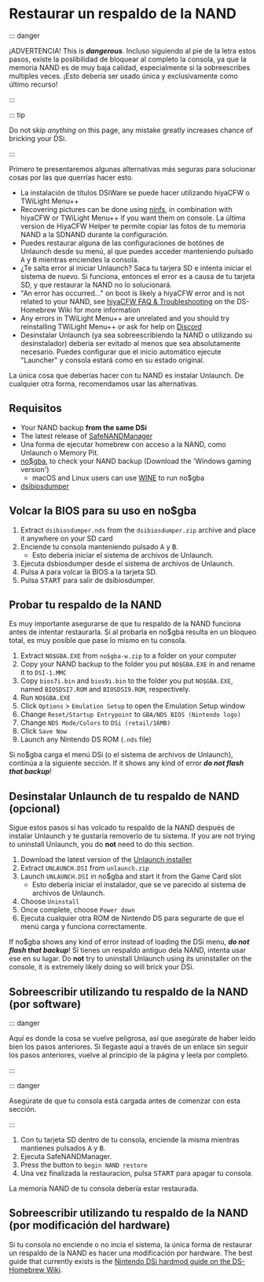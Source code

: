 # Restaurar un respaldo de la NAND

::: danger

¡ADVERTENCIA! This is _**dangerous**_. Incluso siguiendo al pie de la letra estos pasos, existe la poslibilidad de bloquear al completo la consola, ya que la memoria NAND es de muy baja calidad, especialmente si la sobreescribes multiples veces. ¡Esto debería ser usado única y exclusivamente como último recurso!

:::

::: tip

Do not skip _anything_ on this page, any mistake greatly increases chance of bricking your DSi.

:::

Primero te presentaremos algunas alternativas más seguras para solucionar cosas por las que querrías hacer esto.

- La instalación de títulos DSiWare se puede hacer utilizando hiyaCFW o TWiLight Menu++
- Recovering pictures can be done using [ninfs](https://github.com/ihaveamac/ninfs/releases), in combination with hiyaCFW or TWiLight Menu++ if you want them on console. La última version de HiyaCFW Helper te permite copiar las fotos de tu memoria NAND a la SDNAND durante la configuración.
- Puedes restaurar alguna de las configuraciones de botónes de Unlaunch desde su menú, al que puedes acceder manteniendo pulsado <kbd class="face">A</kbd> y <kbd class="face">B</kbd> mientras enciendes la consola.
- ¿Te salta error al iniciar Unlaunch? Saca tu tarjera SD e intenta iniciar el sistema de nuevo. Si funciona, entonces el error es a causa de tu tarjeta SD, y que restaurar la NAND no lo solucionará.
- "An error has occurred..." on boot is likely a hiyaCFW error and is not related to your NAND, see [hiyaCFW FAQ & Troubleshooting](https://wiki.ds-homebrew.com/hiyacfw/faq) on the DS-Homebrew Wiki for more information
- Any errors in TWiLight Menu++ are unrelated and you should try reinstalling TWiLight Menu++ or ask for help on [Discord](https://ds-homebrew.com/discord)
- Desinstalar Unlaunch (ya sea sobreescribiendo la NAND o utilizando su desinstalador) debería ser evitado al menos que sea absolutamente necesario. Puedes configurar que el inicio automático ejecute "Launcher" y consola estará como en su estado original.

La única cosa que deberías hacer con tu NAND es instalar Unlaunch. De cualquier otra forma, recomendamos usar las alternativas.

## Requisitos

- Your NAND backup **from the same DSi**
- The latest release of [SafeNANDManager](https://github.com/DS-Homebrew/SafeNANDManager/releases/latest/download/SafeNANDManager.nds)
- Una forma de ejecutar homebrew con acceso a la NAND, como Unlaunch o Memory Pit.
- [no$gba](https://problemkaputt.de/gba.htm), to check your NAND backup (Download the 'Windows gaming version')
  - macOS and Linux users can use [WINE](https://winehq.org) to run no$gba
- [dsibiosdumper](https://melonds.kuribo64.net/downloads/dsibiosdumper.7z)

## Volcar la BIOS para su uso en no$gba

1. Extract `dsibiosdumper.nds` from the `dsibiosdumper.zip` archive and place it anywhere on your SD card
2. Enciende tu consola manteniendo pulsado <kbd class="face">A</kbd> y <kbd class="face">B</kbd>.
   - Esto debería iniciar el sistema de archivos de Unlaunch.
3. Ejecuta dsbiosdumper desde el sistema de archivos de Unlaunch.
4. Pulsa <kbd class="face">A</kbd> para volcar la BIOS a la tarjeta SD.
5. Pulsa <kbd>START</kbd> para salir de dsibiosdumper.

## Probar tu respaldo de la NAND

Es muy importante asegurarse de que tu respaldo de la NAND funciona antes de intentar restaurarla. Si al probarla en no$gba resulta en un bloqueo total, es muy posible que pase lo mismo en tu consola.

1. Extract `NO$GBA.EXE` from `no$gba-w.zip` to a folder on your computer
2. Copy your NAND backup to the folder you put `NO$GBA.EXE` in and rename it to `DSI-1.MMC`
3. Copy `bios7i.bin` and `bios9i.bin` to the folder you put `NO$GBA.EXE`, named `BIOSDSI7.ROM` and `BIOSDSI9.ROM`, respectively.
4. Run `NO$GBA.EXE`
5. Click `Options` > `Emulation Setup` to open the Emulation Setup window
6. Change `Reset/Startup Entrypoint` to `GBA/NDS BIOS (Nintendo logo)`
7. Change `NDS Mode/Colors` to `DSi (retail/16MB)`
8. Click `Save Now`
9. Launch any Nintendo DS ROM (`.nds` file)

Si no$gba carga el menú DSi (o el sistema de archivos de Unlaunch), continúa a la siguiente sección. If it shows any kind of error _**do not flash that backup**_!

## Desinstalar Unlaunch de tu respaldo de NAND (opcional)

Sigue estos pasos si has volcado tu respaldo de la NAND después de instalar Unlaunch y te gustaría removerlo de tu sistema. If you are not trying to uninstall Unlaunch, you do **not** need to do this section.

1. Download the latest version of the [Unlaunch installer](https://problemkaputt.de/unlaunch.zip)
2. Extract `UNLAUNCH.DSI` from `unlaunch.zip`
3. Launch `UNLAUNCH.DSI` in no$gba and start it from the Game Card slot
   - Esto debería iniciar el instalador, que se ve parecido al sistema de archivos de Unlaunch.
4. Choose `Uninstall`
5. Once complete, choose `Power down`
6. Ejecuta cualquier otra ROM de Nintendo DS para segurarte de que el menú carga y funciona correctamente.

If no$gba shows any kind of error instead of loading the DSi menu, _**do not flash that backup**_! Si tienes un respaldo antiguo dela NAND, intenta usar ese en su lugar. Do **not** try to uninstall Unlaunch using its uninstaller on the console, it is extremely likely doing so will brick your DSi.

## Sobreescribir utilizando tu respaldo de la NAND (por software)

::: danger

Aquí es donde la cosa se vuelve peligrosa, así que asegúrate de haber leído bien los pasos anteriores. Si llegaste aquí a través de un enlace sin seguir los pasos anteriores, vuelve al principio de la página y leela por completo.

:::

::: danger

Asegúrate de que tu consola está cargada antes de comenzar con esta sección.

:::

1. Con tu tarjeta SD dentro de tu consola, enciende la misma mientras mantienes pulsados <kbd class="face">A</kbd> y <kbd class="face">B</kbd>.
2. Ejecuta SafeNANDManager.
3. Press the button to `begin NAND restore`
4. Una vez finalizada la restauracion, pulsa <kbd>START</kbd> para apagar tu consola.

La memoria NAND de tu consola debería estar restaurada.

## Sobreescribir utilizando tu respaldo de la NAND (por modificación del hardware)

Si tu consola no enciende o no incia el sistema, la única forma de restaurar un respaldo de la NAND es hacer una modificación por hardware. The best guide that currently exists is the [Nintendo DSi hardmod guide on the DS-Homebrew Wiki](https://wiki.ds-homebrew.com/ds-index/hardmod#nintendo-dsi).
